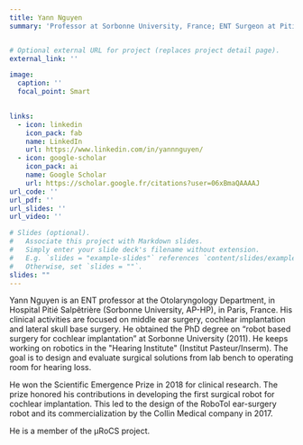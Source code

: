 ```yaml
---
title: Yann Nguyen
summary: 'Professor at Sorbonne University, France; ENT Surgeon at Pitié-Salpêtrière Hospital (AP-HP)'


# Optional external URL for project (replaces project detail page).
external_link: ''

image:
  caption: ''
  focal_point: Smart
    

links:
  - icon: linkedin
    icon_pack: fab
    name: LinkedIn
    url: https://www.linkedin.com/in/yannnguyen/
  - icon: google-scholar
    icon_pack: ai
    name: Google Scholar
    url: https://scholar.google.fr/citations?user=06xBmaQAAAAJ
url_code: ''
url_pdf: ''
url_slides: ''
url_video: ''

# Slides (optional).
#   Associate this project with Markdown slides.
#   Simply enter your slide deck's filename without extension.
#   E.g. `slides = "example-slides"` references `content/slides/example-slides.md`.
#   Otherwise, set `slides = ""`.
slides: ""
---
```


Yann Nguyen is an ENT professor at the Otolaryngology Department, in Hospital Pitié Salpêtrière (Sorbonne University, AP-HP), in Paris, France. 
His clinical activities are focused on middle ear surgery, cochlear implantation and lateral skull base surgery. 
He obtained the PhD degree on “robot based surgery for cochlear implantation” at Sorbonne University (2011). 
He keeps working on robotics in the "Hearing Institute" (Institut Pasteur/Inserm). The goal is to design and evaluate surgical solutions from lab bench to operating room for hearing loss. 

He won the Scientific Emergence Prize in 2018 for clinical research. The prize honored his contributions in developing the first surgical robot for cochlear implantation.
This led to the design of the RoboTol ear-surgery robot and its commercialization by the Collin Medical company in 2017.

He is a member of the µRoCS project.
